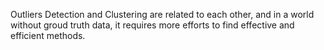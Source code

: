 Outliers Detection and Clustering are related to each other, and in a world without groud truth data, it requires more efforts to find effective and efficient methods.
